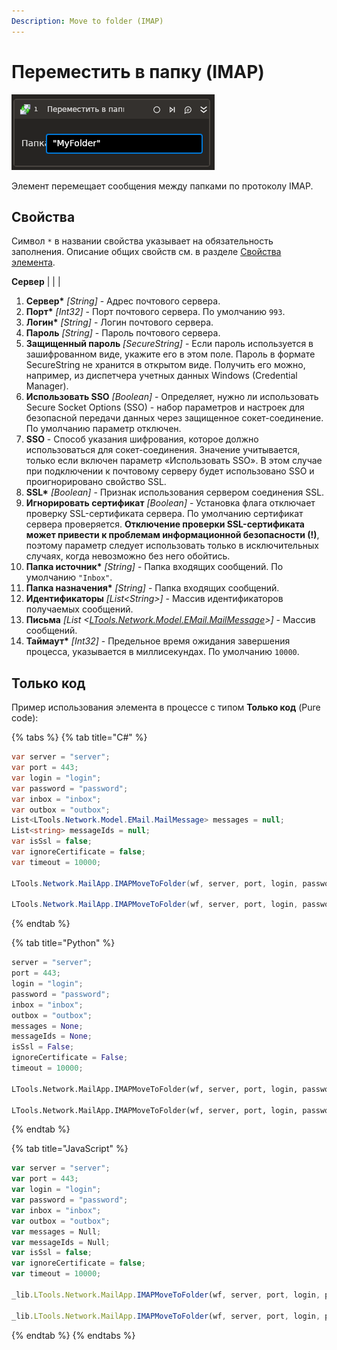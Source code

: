 ```yaml
---
Description: Move to folder (IMAP)
---
```


# Переместить в папку (IMAP)

![](../../../resources/activities/basic/mail/move-to-folder-imap-activity.png)

Элемент перемещает сообщения между папками по протоколу IMAP.

## Свойства
Символ `*` в названии свойства указывает на обязательность заполнения. Описание общих свойств см. в разделе [Свойства элемента](https://docs.primo-rpa.ru/primo-rpa/primo-studio/process/elements#svoistva-elementa).

**Сервер**           |                                     |                            |
1. **Сервер\*** *[String]* - Адрес почтового сервера.
1. **Порт\*** *[Int32]* - Порт почтового сервера. По умолчанию `993`.
1. **Логин\*** *[String]* - Логин почтового сервера.
1. **Пароль** *[String]* - Пароль почтового сервера.
1. **Защищенный пароль** *[SecureString]* - Если пароль используется в зашифрованном виде, укажите его в этом поле. Пароль в формате SecureString не хранится в открытом виде. Получить его можно, например, из диспетчера учетных данных Windows (Credential Manager).
1. **Использовать SSO** *[Boolean]* - Определяет, нужно ли использовать Secure Socket Options (SSO) - набор параметров и настроек для безопасной передачи данных через защищенное сокет-соединение. По умолчанию параметр отключен.                                                    
1. **SSO** - Способ указания шифрования, которое должно использоваться для сокет-соединения. Значение учитывается, только если включен параметр «Использовать SSO». В этом случае при подключении к почтовому серверу будет использовано SSO и проигнорировано свойство SSL.
1. **SSL\*** *[Boolean]* - Признак использования сервером соединения SSL.
1. **Игнорировать сертификат** *[Boolean]* - Установка флага отключает проверку SSL-сертификата сервера. По умолчанию сертификат сервера проверяется. **Отключение проверки SSL-сертификата может привести к проблемам информационной безопасности (!)**, поэтому параметр следует использовать только в исключительных случаях, когда невозможно без него обойтись.
1. **Папка источник\*** *[String]* - Папка входящих сообщений. По умолчанию `"Inbox"`.
1. **Папка назначения\*** *[String]* - Папка входящих сообщений.
1. **Идентификаторы** *[List\<String>]* - Массив идентификаторов получаемых сообщений.
1. **Письма** *[List <[LTools.Network.Model.EMail.MailMessage](datatypes/mailmessage.md)>]* - Массив сообщений.
1. **Таймаут\*** *[Int32]* - Предельное время ожидания завершения процесса, указывается в миллисекундах. По умолчанию `10000`.


## Только код

Пример использования элемента в процессе с типом **Только код** (Pure code):

{% tabs %}
{% tab title="C#" %}
```csharp
var server = "server";
var port = 443;
var login = "login";
var password = "password";
var inbox = "inbox";
var outbox = "outbox";
List<LTools.Network.Model.EMail.MailMessage> messages = null;
List<string> messageIds = null;
var isSsl = false;
var ignoreCertificate = false;
var timeout = 10000;

LTools.Network.MailApp.IMAPMoveToFolder(wf, server, port, login, password, inbox, outbox, messages, isSsl, ignoreCertificate, timeout);

LTools.Network.MailApp.IMAPMoveToFolder(wf, server, port, login, password, inbox, outbox, messageIds, isSsl, ignoreCertificate, timeout);
```
{% endtab %}

{% tab title="Python" %}
```python
server = "server";
port = 443;
login = "login";
password = "password";
inbox = "inbox";
outbox = "outbox";
messages = None;
messageIds = None;
isSsl = False;
ignoreCertificate = False;
timeout = 10000;

LTools.Network.MailApp.IMAPMoveToFolder(wf, server, port, login, password, inbox, outbox, messages, isSsl, ignoreCertificate, timeout);

LTools.Network.MailApp.IMAPMoveToFolder(wf, server, port, login, password, inbox, outbox, messageIds, isSsl, ignoreCertificate, timeout);
```
{% endtab %}

{% tab title="JavaScript" %}
```javascript
var server = "server";
var port = 443;
var login = "login";
var password = "password";
var inbox = "inbox";
var outbox = "outbox";
var messages = Null;
var messageIds = Null;
var isSsl = false;
var ignoreCertificate = false;
var timeout = 10000;

_lib.LTools.Network.MailApp.IMAPMoveToFolder(wf, server, port, login, password, inbox, outbox, messages, isSsl, ignoreCertificate, timeout);

_lib.LTools.Network.MailApp.IMAPMoveToFolder(wf, server, port, login, password, inbox, outbox, messageIds, isSsl, ignoreCertificate, timeout);
```
{% endtab %}
{% endtabs %}

